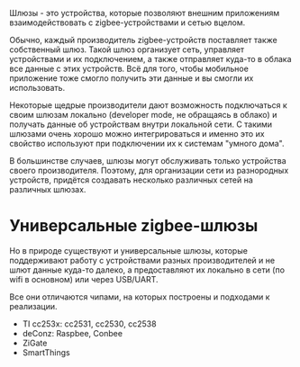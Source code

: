 <!-- TITLE: Шлюзы -->
<!-- SUBTITLE: Мосты в сеть Zigbee -->

Шлюзы - это устройства, которые позволяют внешним приложениям взаимодействовать с zigbee-устройствами и сетью вцелом.

Обычно, каждый производитель zigbee-устройств поставляет также собственный шлюз.
Такой шлюз организует сеть, управляет устройствами и их подключением, а также отправляет куда-то в облака все данные с этих устройств. Всё для того, чтобы мобильное приложение тоже смогло получить эти данные и вы смогли их использовать.

Некоторые щедрые производители дают возможность подключаться к своим шлюзам локально (developer mode, не обращаясь в облако) и получать данные об устройствам внутри локальной сети. С такими шлюзами очень хорошо можно интегрироваться и именно это их свойство используют при подключении их к системам "умного дома".

В большинстве случаев, шлюзы могут обслуживать только устройства своего производителя. Поэтому, для организации сети из разнородных устройств, придётся создавать несколько различных сетей на различных шлюзах.
# Универсальные zigbee-шлюзы
Но в природе существуют и универсальные шлюзы, которые поддерживают работу с устройствами разных производителей и не шлют данные куда-то далеко, а предоставляют их локально в сети (по wifi в основном) или через USB/UART.

Все они отличаются чипами, на которых построены и подходами к реализации.

* TI cc253x: cc2531, cc2530, cc2538
* deConz: Raspbee, Conbee
* ZiGate
* SmartThings
